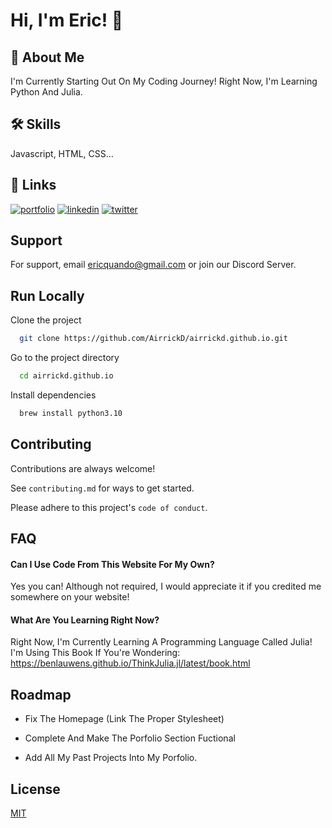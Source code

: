 
# Hi, I'm Eric! 👋


## 🚀 About Me
I'm Currently Starting Out On My Coding Journey! Right Now, I'm Learning Python And Julia.


## 🛠 Skills
Javascript, HTML, CSS...


## 🔗 Links
[![portfolio](https://img.shields.io/badge/my_portfolio-000?style=for-the-badge&logo=ko-fi&logoColor=white)](https://katherineoelsner.com/)
[![linkedin](https://img.shields.io/badge/linkedin-0A66C2?style=for-the-badge&logo=linkedin&logoColor=white)](https://www.linkedin.com/)
[![twitter](https://img.shields.io/badge/twitter-1DA1F2?style=for-the-badge&logo=twitter&logoColor=white)](https://twitter.com/)


## Support

For support, email ericquando@gmail.com or join our Discord Server.


## Run Locally

Clone the project

```bash
  git clone https://github.com/AirrickD/airrickd.github.io.git
```

Go to the project directory

```bash
  cd airrickd.github.io
```

Install dependencies

```bash
  brew install python3.10
```



## Contributing

Contributions are always welcome!

See `contributing.md` for ways to get started.

Please adhere to this project's `code of conduct`.


## FAQ

#### Can I Use Code From This Website For My Own?

Yes you can! Although not required, I would appreciate it if you credited me somewhere on your website! 

#### What Are You Learning Right Now?

Right Now, I'm Currently Learning A Programming Language Called Julia! I'm Using This Book If You're Wondering: https://benlauwens.github.io/ThinkJulia.jl/latest/book.html


## Roadmap

- Fix The Homepage (Link The Proper Stylesheet)

- Complete And Make The Porfolio Section Fuctional

- Add All My Past Projects Into My Porfolio.


## License

[MIT](https://choosealicense.com/licenses/mit/)

